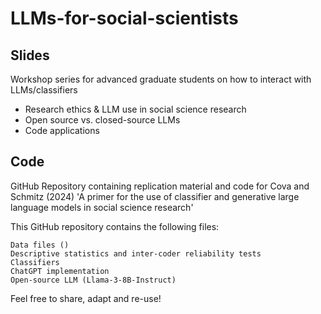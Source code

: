 # LLMs-for-social-scientists

## Slides
Workshop series for advanced graduate students on how to interact with LLMs/classifiers 

- Research ethics & LLM use in social science research
- Open source vs. closed-source LLMs
- Code applications

## Code 

GitHub Repository containing replication material and code for Cova and Schmitz (2024) 'A primer for the use of classifier and generative large language models in social science research'

This GitHub repository contains the following files:

    Data files ()
    Descriptive statistics and inter-coder reliability tests
    Classifiers
    ChatGPT implementation
    Open-source LLM (Llama-3-8B-Instruct)

Feel free to share, adapt and re-use!
